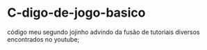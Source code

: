 # C-digo-de-jogo-basico
código
meu segundo jojinho advindo da fusão de tutoriais diversos encontrados no youtube;

